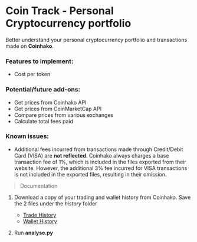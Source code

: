 # Coin Track - Personal Cryptocurrency portfolio
Better understand your personal cryptocurrency portfolio and transactions made on **Coinhako**.

### Features to implement:
- Cost per token

### Potential/future add-ons:
- Get prices from Coinhako API
- Get prices from CoinMarketCap API
- Compare prices from various exchanges
- Calculate total fees paid

### Known issues:
- Additional fees incurred from transactions made through Credit/Debit Card (VISA) are **not reflected**. Coinhako always charges a base transaction fee of 1%, which is included in the files exported from their website. However, the additional 3% fee incurred for VISA transactions is not included in the exported files, resulting in their omission.

> Documentation

1. Download a copy of your trading and wallet history from Coinhako. Save the 2 files under the *history* folder
    - [Trade History](https://www.coinhako.com/wallet/history/trade)
    - [Wallet History](https://www.coinhako.com/wallet/history/wallet)

2. Run **analyse.py**

